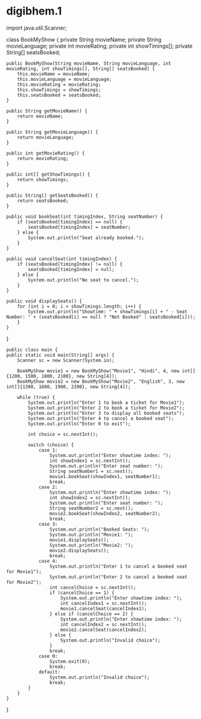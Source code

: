 # digibhem.1
import java.util.Scanner;

class BookMyShow {
    private String movieName;
    private String movieLanguage;
    private int movieRating;
    private int showTimings[];
    private String[] seatsBooked;

    public BookMyShow(String movieName, String movieLanguage, int movieRating, int showTimings[], String[] seatsBooked) {
        this.movieName = movieName;
        this.movieLanguage = movieLanguage;
        this.movieRating = movieRating;
        this.showTimings = showTimings;
        this.seatsBooked = seatsBooked;
    }

    public String getMovieName() {
        return movieName;
    }

    public String getMovieLanguage() {
        return movieLanguage;
    }

    public int getMovieRating() {
        return movieRating;
    }

    public int[] getShowTimings() {
        return showTimings;
    }

    public String[] getSeatsBooked() {
        return seatsBooked;
    }

    public void bookSeat(int timingIndex, String seatNumber) {
        if (seatsBooked[timingIndex] == null) {
            seatsBooked[timingIndex] = seatNumber;
        } else {
            System.out.println("Seat already booked.");
        }
    }

    public void cancelSeat(int timingIndex) {
        if (seatsBooked[timingIndex] != null) {
            seatsBooked[timingIndex] = null;
        } else {
            System.out.println("No seat to cancel.");
        }
    }

    public void displaySeats() {
        for (int i = 0; i < showTimings.length; i++) {
            System.out.println("Showtime: " + showTimings[i] + " - Seat Number: " + (seatsBooked[i] == null ? "Not Booked" : seatsBooked[i]));
        }
    }
}

    public class main { 
    public static void main(String[] args) {
        Scanner sc = new Scanner(System.in);

        BookMyShow movie1 = new BookMyShow("Movie1", "Hindi", 4, new int[]{1200, 1500, 1800, 2100}, new String[4]);
        BookMyShow movie2 = new BookMyShow("Movie2", "English", 3, new int[]{1300, 1600, 1900, 2200}, new String[4]);

        while (true) {
            System.out.println("Enter 1 to book a ticket for Movie1");
            System.out.println("Enter 2 to book a ticket for Movie2");
            System.out.println("Enter 3 to display all booked seats");
            System.out.println("Enter 4 to cancel a booked seat");
            System.out.println("Enter 0 to exit");

            int choice = sc.nextInt();

            switch (choice) {
                case 1:
                    System.out.println("Enter showtime index: ");
                    int showIndex1 = sc.nextInt();
                    System.out.println("Enter seat number: ");
                    String seatNumber1 = sc.next();
                    movie1.bookSeat(showIndex1, seatNumber1);
                    break;
                case 2:
                    System.out.println("Enter showtime index: ");
                    int showIndex2 = sc.nextInt();
                    System.out.println("Enter seat number: ");
                    String seatNumber2 = sc.next();
                    movie2.bookSeat(showIndex2, seatNumber2);
                    break;
                case 3:
                    System.out.println("Booked Seats: ");
                    System.out.println("Movie1: ");
                    movie1.displaySeats();
                    System.out.println("Movie2: ");
                    movie2.displaySeats();
                    break;
                case 4:
                    System.out.println("Enter 1 to cancel a booked seat for Movie1");
                    System.out.println("Enter 2 to cancel a booked seat for Movie2");
                    int cancelChoice = sc.nextInt();
                    if (cancelChoice == 1) {
                        System.out.println("Enter showtime index: ");
                        int cancelIndex1 = sc.nextInt();
                        movie1.cancelSeat(cancelIndex1);
                    } else if (cancelChoice == 2) {
                        System.out.println("Enter showtime index: ");
                        int cancelIndex2 = sc.nextInt();
                        movie2.cancelSeat(cancelIndex2);
                    } else {
                        System.out.println("Invalid choice");
                    }
                    break;
                case 0:
                    System.exit(0);
                    break;
                default:
                    System.out.println("Invalid choice");
                    break;
            }
        }
    }
}
